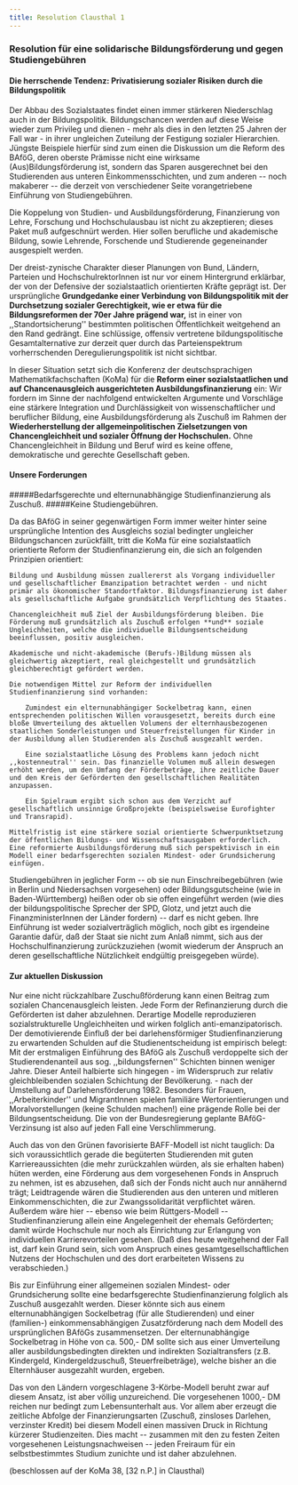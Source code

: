 ```yaml
--- 
title: Resolution Clausthal 1
---
```

### Resolution für eine solidarische Bildungsförderung und gegen Studiengebühren

#### Die herrschende Tendenz: Privatisierung sozialer Risiken durch die Bildungspolitik

Der Abbau des Sozialstaates findet einen immer stärkeren Niederschlag auch in der Bildungspolitik. Bildungschancen werden auf diese Weise wieder zum Privileg und dienen - mehr als dies in den letzten 25 Jahren der Fall war - in ihrer ungleichen Zuteilung der Festigung sozialer Hierarchien. Jüngste Beispiele hierfür sind zum einen die Diskussion um die Reform des BAföG, deren oberste Prämisse nicht eine wirksame (Aus)Bildungsförderung ist, sondern das Sparen ausgerechnet bei den Studierenden aus unteren Einkommensschichten, und zum anderen -- noch makaberer -- die derzeit von verschiedener Seite vorangetriebene Einführung von Studiengebühren.

Die Koppelung von Studien- und Ausbildungsförderung, Finanzierung von Lehre, Forschung und Hochschulausbau ist nicht zu akzeptieren; dieses Paket muß aufgeschnürt werden. Hier sollen berufliche und akademische Bildung, sowie Lehrende, Forschende und Studierende gegeneinander ausgespielt werden.

Der dreist-zynische Charakter dieser Planungen von Bund, Ländern, Parteien und HochschulrektorInnen ist nur vor einem Hintergrund erklärbar, der von der Defensive der sozialstaatlich orientierten Kräfte geprägt ist. Der ursprüngliche **Grundgedanke einer Verbindung von Bildungspolitik mit der Durchsetzung sozialer Gerechtigkeit, wie er etwa für die Bildungsreformen der 70er Jahre prägend war,** ist in einer von ,,Standortsicherung'' bestimmten politischen Öffentlichkeit weitgehend an den Rand gedrängt. Eine schlüssige, offensiv vertretene bildungspolitische Gesamtalternative zur derzeit quer durch das Parteienspektrum vorherrschenden Deregulierungspolitik ist nicht sichtbar.

In dieser Situation setzt sich die Konferenz der deutschsprachigen Mathematikfachschaften (KoMa) für die **Reform einer sozialstaatlichen und auf Chancenausgleich ausgerichteten Ausbildungsfinanzierung** ein: Wir fordern im Sinne der nachfolgend entwickelten Argumente und Vorschläge eine stärkere Integration und Durchlässigkeit von wissenschaftlicher und beruflicher Bildung, eine Ausbildungsförderung als Zuschuß im Rahmen der **Wiederherstellung der allgemeinpolitischen Zielsetzungen von Chancengleichheit und sozialer Öffnung der Hochschulen.** Ohne Chancengleichheit in Bildung und Beruf wird es keine offene, demokratische und gerechte Gesellschaft geben.

 
#### Unsere Forderungen

#####Bedarfsgerechte und elternunabhängige Studienfinanzierung als Zuschuß.
#####Keine Studiengebühren.

Da das BAföG in seiner gegenwärtigen Form immer weiter hinter seine ursprüngliche Intention des Ausgleichs sozial bedingter ungleicher Bildungschancen zurückfällt, tritt die KoMa für eine sozialstaatlich orientierte Reform der Studienfinanzierung ein, die sich an folgenden Prinzipien orientiert:

 

    Bildung und Ausbildung müssen zuallererst als Vorgang individueller und gesellschaftlicher Emanzipation betrachtet werden - und nicht primär als ökonomischer Standortfaktor. Bildungsfinanzierung ist daher als gesellschaftliche Aufgabe grundsätzlich Verpflichtung des Staates.

    Chancengleichheit muß Ziel der Ausbildungsförderung bleiben. Die Förderung muß grundsätzlich als Zuschuß erfolgen **und** soziale Ungleichheiten, welche die individuelle Bildungsentscheidung beeinflussen, positiv ausgleichen.

    Akademische und nicht-akademische (Berufs-)Bildung müssen als gleichwertig akzeptiert, real gleichgestellt und grundsätzlich gleichberechtigt gefördert werden.

    Die notwendigen Mittel zur Reform der individuellen Studienfinanzierung sind vorhanden:

        Zumindest ein elternunabhängiger Sockelbetrag kann, einen entsprechenden politischen Willen vorausgesetzt, bereits durch eine bloße Umverteilung des aktuellen Volumens der elternhausbezogenen staatlichen Sonderleistungen und Steuerfreistellungen für Kinder in der Ausbildung allen Studierenden als Zuschuß ausgezahlt werden.

        Eine sozialstaatliche Lösung des Problems kann jedoch nicht ,,kostenneutral'' sein. Das finanzielle Volumen muß allein deswegen erhöht werden, um den Umfang der Förderbeträge, ihre zeitliche Dauer und den Kreis der Geförderten den gesellschaftlichen Realitäten anzupassen.

        Ein Spielraum ergibt sich schon aus dem Verzicht auf gesellschaftlich unsinnige Großprojekte (beispielsweise Eurofighter und Transrapid). 

    Mittelfristig ist eine stärkere sozial orientierte Schwerpunktsetzung der öffentlichen Bildungs- und Wissenschaftsausgaben erforderlich. Eine reformierte Ausbildungsförderung muß sich perspektivisch in ein Modell einer bedarfsgerechten sozialen Mindest- oder Grundsicherung einfügen.

Studiengebühren in jeglicher Form -- ob sie nun Einschreibegebühren (wie in Berlin und Niedersachsen vorgesehen) oder Bildungsgutscheine (wie in Baden-Württemberg) heißen oder ob sie offen eingeführt werden (wie dies der bildungspolitische Sprecher der SPD, Glotz, und jetzt auch die FinanzministerInnen der Länder fordern) -- darf es nicht geben. Ihre Einführung ist weder sozialverträglich möglich, noch gibt es irgendeine Garantie dafür, daß der Staat sie nicht zum Anlaß nimmt, sich aus der Hochschulfinanzierung zurückzuziehen (womit wiederum der Anspruch an deren gesellschaftliche Nützlichkeit endgültig preisgegeben würde).

#### Zur aktuellen Diskussion

Nur eine nicht rückzahlbare Zuschußförderung kann einen Beitrag zum sozialen Chancenausgleich leisten. Jede Form der Refinanzierung durch die Geförderten ist daher abzulehnen. Derartige Modelle reproduzieren sozialstrukturelle Ungleichheiten und wirken folglich anti-emanzipatorisch. Der demotivierende Einfluß der bei darlehensförmiger Studienfinanzierung zu erwartenden Schulden auf die Studienentscheidung ist empirisch belegt: Mit der erstmaligen Einführung des BAföG als Zuschuß verdoppelte sich der Studierendenanteil aus sog. ,,bildungsfernen'' Schichten binnen weniger Jahre. Dieser Anteil halbierte sich hingegen - im Widerspruch zur relativ gleichbleibenden sozialen Schichtung der Bevölkerung. - nach der Umstellung auf Darlehensförderung 1982. Besonders für Frauen, ,,Arbeiterkinder'' und MigrantInnen spielen familiäre Wertorientierungen und Moralvorstellungen (keine Schulden machen!) eine prägende Rolle bei der Bildungsentscheidung. Die von der Bundesregierung geplante BAföG-Verzinsung ist also auf jeden Fall eine Verschlimmerung.

Auch das von den Grünen favorisierte BAFF-Modell ist nicht tauglich: Da sich voraussichtlich gerade die begüterten Studierenden mit guten Karriereaussichten (die mehr zurückzahlen würden, als sie erhalten haben) hüten werden, eine Förderung aus dem vorgesehenen Fonds in Anspruch zu nehmen, ist es abzusehen, daß sich der Fonds nicht auch nur annähernd trägt; Leidtragende wären die Studierenden aus den unteren und mitleren Einkommenschichten, die zur Zwangssolidarität verpflichtet wären. Außerdem wäre hier -- ebenso wie beim Rüttgers-Modell -- Studienfinanzierung allein eine Angelegenheit der ehemals Geförderten; damit würde Hochschule nur noch als Einrichtung zur Erlangung von individuellen Karrierevorteilen gesehen. (Daß dies heute weitgehend der Fall ist, darf kein Grund sein, sich vom Anspruch eines gesamtgesellschaftlichen Nutzens der Hochschulen und des dort erarbeiteten Wissens zu verabschieden.)

Bis zur Einführung einer allgemeinen sozialen Mindest- oder Grundsicherung sollte eine bedarfsgerechte Studienfinanzierung folglich als Zuschuß ausgezahlt werden. Dieser könnte sich aus einem elternunabhängigen Sockelbetrag (für alle Studierenden) und einer (familien-) einkommensabhängigen Zusatzförderung nach dem Modell des ursprünglichen BAföGs zusammensetzen. Der elternunabhängige Sockelbetrag in Höhe von ca. 500,- DM sollte sich aus einer Umverteilung aller ausbildungsbedingten direkten und indirekten Sozialtransfers (z.B. Kindergeld, Kindergeldzuschuß, Steuerfreibeträge), welche bisher an die Elternhäuser ausgezahlt wurden, ergeben.

Das von den Ländern vorgeschlagene 3-Körbe-Modell beruht zwar auf diesem Ansatz, ist aber völlig unzureichend. Die vorgesehenen 1000,- DM reichen nur bedingt zum Lebensunterhalt aus. Vor allem aber erzeugt die zeitliche Abfolge der Finanzierungsarten (Zuschuß, zinsloses Darlehen, verzinster Kredit) bei diesem Modell einen massiven Druck in Richtung kürzerer Studienzeiten. Dies macht -- zusammen mit den zu festen Zeiten vorgesehenen Leistungsnachweisen -- jeden Freiraum für ein selbstbestimmtes Studium zunichte und ist daher abzulehnen.

(beschlossen auf der KoMa 38, [32 n.P.] in Clausthal)

